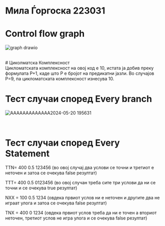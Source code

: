 # Мила Ѓоргоска 223031

# Control flow graph <br />

![graph drawio](https://github.com/mizerijaaa/SI_2024_lab2_223031/assets/158766503/2a5fc011-6560-4e73-a639-f087c92c7f95)


<br />
# Циколматска Комплексност <br />
Цикломатската комплексност на овој код е 10, истата ја добив преку формулата P+1, каде што P е бројот на предикатни јазли. Во случајoв P=9, па цикломатската комплексност изнесува 10. <br />

# Тест случаи според Every branch <br />

![AAAAAAAAAAAAA2024-05-20 195631](https://github.com/mizerijaaa/SI_2024_lab2_223031/assets/158766503/66fd0a0c-9f03-4da0-b482-20bf9f029c5f)

<br />

# Тест случаи според Every Statement <br />

TTN= 400 0.5 123456 (во овој случај два услови се точни и третиот е неточен и затоа се очекува false резултат) <br />

TTT= 400 0.5 0123456 (во овој случан треба сите три услови да ни се точни и се очекува true резултат) <br />

NXX = 100 0.5 1234 (овдека првиот услов ни е неточен и другите два не играат улога и затоа се очекува false резултат) <br />

TNX = 400 0 1234 (овдека првиот услов треба да ни е точен а вториот неточен, третиот услов не игра улога и се очекува false резултат) <br />
